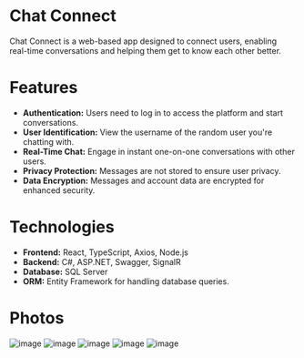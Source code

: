 # Chat Connect
Chat Connect is a web-based app designed to connect users, enabling real-time conversations and helping them get to know each other better.

# Features
<ul>
  <li>
    <strong>Authentication:</strong> Users need to log in to access the platform and start conversations.
  </li>
  <li>
    <strong>User Identification:</strong> View the username of the random user you're chatting with.
  </li>
  <li>
    <strong>Real-Time Chat:</strong> Engage in instant one-on-one conversations with other users.
  </li>
  <li>
    <strong>Privacy Protection:</strong> Messages are not stored to ensure user privacy.
  </li>
  <li>
    <strong>Data Encryption:</strong> Messages and account data are encrypted for enhanced security.
  </li>
</ul>

# Technologies
<ul>
   <li>
     <strong>Frontend:</strong> React, TypeScript, Axios, Node.js
   </li>
   <li>
     <strong>Backend:</strong> C#, ASP.NET, Swagger, SignalR
   </li>
   <li>
     <strong>Database:</strong> SQL Server
   </li>
   <li>
     <strong>ORM:</strong> Entity Framework for handling database queries.
   </li>
</ul>

# Photos
![image](https://github.com/user-attachments/assets/22d69e74-9474-480a-9436-ef39e88cf9b4)
![image](https://github.com/user-attachments/assets/f7a919a1-411b-4602-abff-9e12e1ac9a58)
![image](https://github.com/user-attachments/assets/a46b3c51-ef1e-4cf6-be67-e3737abcee5e)
![image](https://github.com/user-attachments/assets/8161d1cd-4f00-4d3e-9327-2d2de142ad12)
![image](https://github.com/user-attachments/assets/97ac2a60-a0e4-4a15-afbe-295d1b3cd451)


